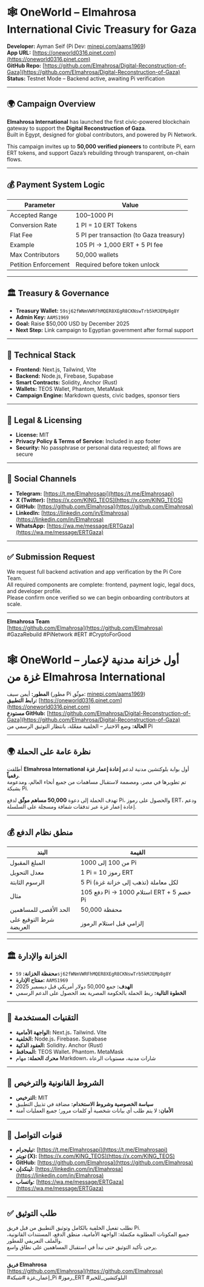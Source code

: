 # 🕸️ OneWorld – Elmahrosa International Civic Treasury for Gaza

**Developer:** Ayman Seif (Pi Dev: [minepi.com/aams1969](https://minepi.com/aams1969))  
**App URL:** [https://oneworld0316.pinet.com](https://oneworld0316.pinet.com)  
**GitHub Repo:** [https://github.com/Elmahrosa/Digital-Reconstruction-of-Gaza](https://github.com/Elmahrosa/Digital-Reconstruction-of-Gaza)  
**Status:** Testnet Mode – Backend active, awaiting Pi verification

---

## 🌍 Campaign Overview

**Elmahrosa International** has launched the first civic-powered blockchain gateway to support the **Digital Reconstruction of Gaza**.  
Built in Egypt, designed for global contributors, and powered by Pi Network.

This campaign invites up to **50,000 verified pioneers** to contribute Pi, earn ERT tokens, and support Gaza’s rebuilding through transparent, on-chain flows.

---

## 💰 Payment System Logic

| Parameter            | Value                                  |
|----------------------|----------------------------------------|
| Accepted Range       | 100–1000 PI                            |
| Conversion Rate      | 1 PI = 10 ERT Tokens                   |
| Flat Fee             | 5 PI per transaction (to Gaza treasury)|
| Example              | 105 PI → 1,000 ERT + 5 PI fee          |
| Max Contributors     | 50,000 wallets                         |
| Petition Enforcement | Required before token unlock           |

---

## 🏛️ Treasury & Governance

- **Treasury Wallet:** `59sj62fWNmVWRFhMQER8XEgR8CKNswTrb5kMJEMp8g8Y`  
- **Admin Key:** `AAMS1969`  
- **Goal:** Raise $50,000 USD by December 2025  
- **Next Step:** Link campaign to Egyptian government after formal support

---

## 🔗 Technical Stack

- **Frontend:** Next.js, Tailwind, Vite  
- **Backend:** Node.js, Firebase, Supabase  
- **Smart Contracts:** Solidity, Anchor (Rust)  
- **Wallets:** TEOS Wallet, Phantom, MetaMask  
- **Campaign Engine:** Markdown quests, civic badges, sponsor tiers

---

## 📜 Legal & Licensing

- **License:** MIT  
- **Privacy Policy & Terms of Service:** Included in app footer  
- **Security:** No passphrase or personal data requested; all flows are secure

---

## 📣 Social Channels

- **Telegram:** [https://t.me/Elmahrosapi](https://t.me/Elmahrosapi)  
- **X (Twitter):** [https://x.com/KING_TEOS](https://x.com/KING_TEOS)  
- **GitHub:** [https://github.com/Elmahrosa](https://github.com/Elmahrosa)  
- **LinkedIn:** [https://linkedin.com/in/Elmahrosa](https://linkedin.com/in/Elmahrosa)  
- **WhatsApp:** [https://wa.me/message/ERTGaza](https://wa.me/message/ERTGaza)

---

## ✅ Submission Request

We request full backend activation and app verification by the Pi Core Team.  
All required components are complete: frontend, payment logic, legal docs, and developer profile.  
Please confirm once verified so we can begin onboarding contributors at scale.

---

**Elmahrosa Team**  
[https://github.com/Elmahrosa](https://github.com/Elmahrosa)  
#GazaRebuild #PiNetwork #ERT #CryptoForGood
# 🕸️ OneWorld – أول خزانة مدنية لإعمار غزة من Elmahrosa International

**المطور:** أيمن سيف (مطور Pi موثّق: [minepi.com/aams1969](https://minepi.com/aams1969))  
**رابط التطبيق:** [https://oneworld0316.pinet.com](https://oneworld0316.pinet.com)  
**مستودع GitHub:** [https://github.com/Elmahrosa/Digital-Reconstruction-of-Gaza](https://github.com/Elmahrosa/Digital-Reconstruction-of-Gaza)  
**الحالة:** وضع الاختبار – الخلفية مفعّلة، بانتظار التوثيق الرسمي من Pi

---

## 🌍 نظرة عامة على الحملة

أطلقت **Elmahrosa International** أول بوابة بلوكتشين مدنية لدعم **إعادة إعمار غزة رقمياً**.  
تم تطويرها في مصر، ومصممة لاستقبال مساهمات من جميع أنحاء العالم، ومدعومة بشبكة Pi.

تهدف الحملة إلى دعوة **50,000 مساهم موثّق** لدفع Pi، والحصول على رموز ERT، ودعم إعادة إعمار غزة عبر تدفقات شفافة ومسجلة على السلسلة.

---

## 💰 منطق نظام الدفع

| البند                | القيمة                                      |
|----------------------|---------------------------------------------|
| المبلغ المقبول       | من 100 إلى 1000 Pi                          |
| معدل التحويل         | 1 Pi = 10 رموز ERT                         |
| الرسوم الثابتة       | 5 Pi لكل معاملة (تذهب إلى خزانة غزة)       |
| مثال                 | دفع 105 Pi → استلام 1000 ERT + خصم 5 Pi     |
| الحد الأقصى للمساهمين| 50,000 محفظة                                |
| شرط التوقيع على العريضة | إلزامي قبل استلام الرموز                    |

---

## 🏛️ الخزانة والإدارة

- **محفظة الخزانة:** `59sj62fWNmVWRFhMQER8XEgR8CKNswTrb5kMJEMp8g8Y`  
- **مفتاح الإدارة:** `AAMS1969`  
- **الهدف:** جمع 50,000 دولار أمريكي قبل ديسمبر 2025  
- **الخطوة التالية:** ربط الحملة بالحكومة المصرية بعد الحصول على الدعم الرسمي

---

## 🔗 التقنيات المستخدمة

- **الواجهة الأمامية:** Next.js، Tailwind، Vite  
- **الخلفية:** Node.js، Firebase، Supabase  
- **العقود الذكية:** Solidity، Anchor (Rust)  
- **المحافظ:** TEOS Wallet، Phantom، MetaMask  
- **محرك الحملة:** مهام Markdown، شارات مدنية، مستويات الرعاة

---

## 📜 الشروط القانونية والترخيص

- **الترخيص:** MIT  
- **سياسة الخصوصية وشروط الاستخدام:** مضافة في تذييل التطبيق  
- **الأمان:** لا يتم طلب أي بيانات شخصية أو كلمات مرور؛ جميع العمليات آمنة

---

## 📣 قنوات التواصل

- **تيليجرام:** [https://t.me/Elmahrosapi](https://t.me/Elmahrosapi)  
- **تويتر (X):** [https://x.com/KING_TEOS](https://x.com/KING_TEOS)  
- **GitHub:** [https://github.com/Elmahrosa](https://github.com/Elmahrosa)  
- **لينكدإن:** [https://linkedin.com/in/Elmahrosa](https://linkedin.com/in/Elmahrosa)  
- **واتساب:** [https://wa.me/message/ERTGaza](https://wa.me/message/ERTGaza)

---

## ✅ طلب التوثيق

نطلب تفعيل الخلفية بالكامل وتوثيق التطبيق من قبل فريق Pi.  
جميع المكونات المطلوبة مكتملة: الواجهة الأمامية، منطق الدفع، المستندات القانونية، والملف التعريفي للمطور.  
يرجى تأكيد التوثيق حتى نبدأ في استقبال المساهمين على نطاق واسع.

---

**فريق Elmahrosa**  
[https://github.com/Elmahrosa](https://github.com/Elmahrosa)  
#إعمار_غزة #شبكة_Pi #رموز_ERT #البلوكتشين_للخير

